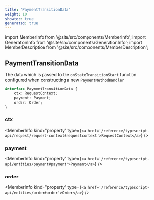 ```yaml
---
title: "PaymentTransitionData"
weight: 10
showtoc: true
generated: true
---
```

<!-- This file was generated from the Vendure source. Do not modify. Instead, re-run the "docs:build" script -->
import MemberInfo from '@site/src/components/MemberInfo';
import GenerationInfo from '@site/src/components/GenerationInfo';
import MemberDescription from '@site/src/components/MemberDescription';


## PaymentTransitionData

<GenerationInfo sourceFile="packages/core/src/service/helpers/payment-state-machine/payment-state.ts" sourceLine="41" packageName="@vendure/core" />

The data which is passed to the `onStateTransitionStart` function configured when constructing
a new `PaymentMethodHandler`

```ts title="Signature"
interface PaymentTransitionData {
    ctx: RequestContext;
    payment: Payment;
    order: Order;
}
```

<div className="members-wrapper">

### ctx

<MemberInfo kind="property" type={`<a href='/reference/typescript-api/request/request-context#requestcontext'>RequestContext</a>`}   />


### payment

<MemberInfo kind="property" type={`<a href='/reference/typescript-api/entities/payment#payment'>Payment</a>`}   />


### order

<MemberInfo kind="property" type={`<a href='/reference/typescript-api/entities/order#order'>Order</a>`}   />




</div>
